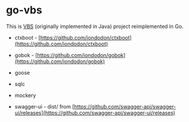 # go-vbs

This is [VBS](https://github.com/iondodon/vbs) (originally implemented in Java) project reimplemented in Go.

- ctxboot - [https://github.com/iondodon/ctxboot](https://github.com/iondodon/ctxboot)
- gobok - [https://github.com/iondodon/gobok](https://github.com/iondodon/gobok)
- goose
- sqlc
- mockery

- swagger-ui - dist/ from [https://github.com/swagger-api/swagger-ui/releases](https://github.com/swagger-api/swagger-ui/releases)
